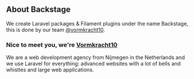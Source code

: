 ## About Backstage

We create Laravel packages & Filament plugins under the name Backstage, this is done by our team [@vormkracht10](https://github.com/vormkracht10).

### Nice to meet you, we're [Vormkracht10](https://vormkracht10.nl)

We are a web development agency from Nijmegen in the Netherlands and we use Laravel for everything: advanced websites with a lot of bells and whistles and large web applications.
